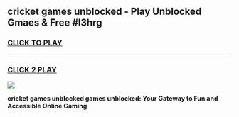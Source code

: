 
## cricket games unblocked - Play Unblocked Gmaes & Free #l3hrg
<h3>
<a href="https://premium.freeplayer.one?title=cricket_games_unblocked&ref=03M">CLICK TO PLAY</a></h3>
<hr>

<h3>
<a href="https://premium.freeplayer.one?title=cricket_games_unblocked&ref=03M">CLICK 2 PLAY</a>
  
</h3>

<a href="https://premium.freeplayer.one?title=cricket_games_unblocked&ref=03M"><img src="https://clearcache.store/games.png"></a>


**cricket games unblocked games unblocked: Your Gateway to Fun and Accessible Online Gaming**

